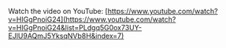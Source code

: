 Watch the video on YouTube: [https://www.youtube.com/watch?v=HIGgPnoiG24](https://www.youtube.com/watch?v=HIGgPnoiG24&list=PLdgq5G0ox73UY-EJlU9AQmJ5YksqNVb8H&index=7)